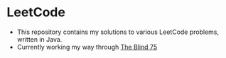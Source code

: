 # LeetCode
- This repository contains my solutions to various LeetCode problems, written in Java.
- Currently working my way through [The Blind 75](https://leetcode.com/problem-list/oizxjoit/)
